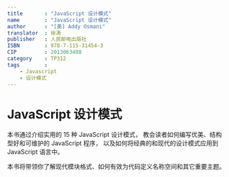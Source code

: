 ```yaml
---
title       : "JavaScript 设计模式"
name        : "JavaScript 设计模式"
author      : "[美] Addy Osmani"
translator  : 徐涛
publisher   : 人民邮电出版社
ISBN        : 978-7-115-31454-3
CIP         : 2013063408
category    : TP312
tags        :
    - Javascript
    - 设计模式
---
```


JavaScript 设计模式
==================

<BookInfo>

本书通过介绍实用的 15 种 JavaScript 设计模式，
教会读者如何编写优美、结构型好和可维护的 JavaScript 程序，
以及如何将经典的和现代的设计模式应用到 JavaScript 语言中。

本书将带领你了解现代模块格式、如何有效为代码定义名称空间和其它重要主题。

